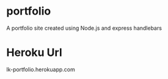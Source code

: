 # portfolio
A portfolio site created using Node.js and express handlebars
# Heroku Url
lk-portfolio.herokuapp.com

